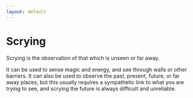 ```yaml
---
layout: default
---
```


# Scrying

Scrying is the observation of that which is unseen or far away. 

It can be used to sense magic and energy, and see through walls or other barriers. It can also be used to observe the past, present, future, or far away places, but this usually requires a sympathetic link to what you are trying to see, and scrying the future is always difficult and unreliable.

